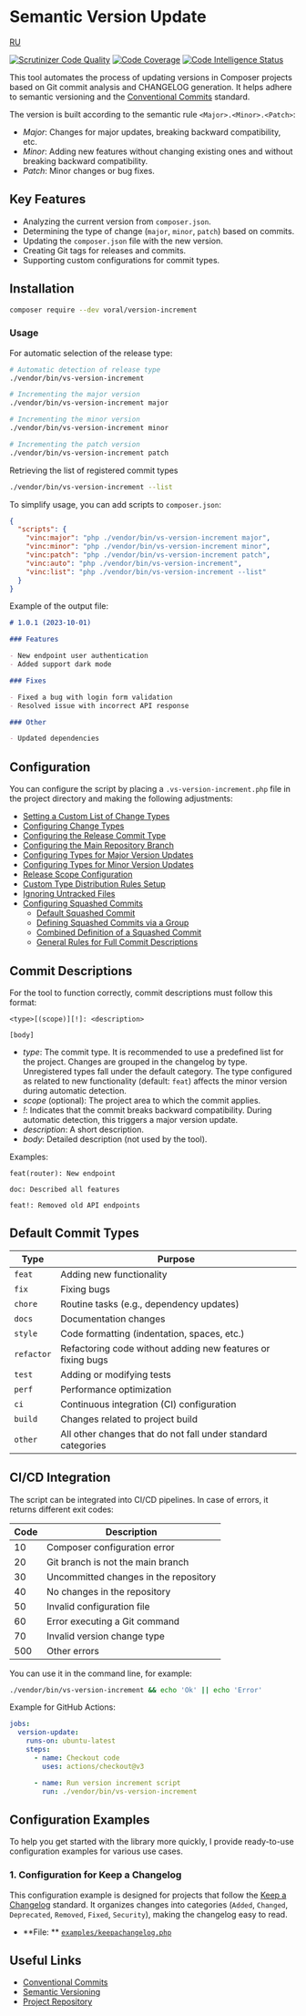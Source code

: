 # Semantic Version Update

[RU](https://github.com/Voral/vs-version-incrementor/blob/master/README.ru.md)

[![Scrutinizer Code Quality](https://scrutinizer-ci.com/g/Voral/vs-version-incrementor/badges/quality-score.png?b=master)](https://scrutinizer-ci.com/g/Voral/vs-version-incrementor/?branch=master)
[![Code Coverage](https://scrutinizer-ci.com/g/Voral/vs-version-incrementor/badges/coverage.png?b=master)](https://scrutinizer-ci.com/g/Voral/vs-version-incrementor/?branch=master)
[![Code Intelligence Status](https://scrutinizer-ci.com/g/Voral/vs-version-incrementor/badges/code-intelligence.svg?b=master)](https://scrutinizer-ci.com/code-intelligence)

This tool automates the process of updating versions in Composer projects based on Git commit analysis and CHANGELOG
generation. It helps adhere to semantic versioning and
the [Conventional Commits](https://www.conventionalcommits.org/en/v1.0.0/) standard.

The version is built according to the semantic rule `<Major>.<Minor>.<Patch>`:

- *Major*: Changes for major updates, breaking backward compatibility, etc.
- *Minor*: Adding new features without changing existing ones and without breaking backward compatibility.
- *Patch*: Minor changes or bug fixes.

## Key Features

- Analyzing the current version from `composer.json`.
- Determining the type of change (`major`, `minor`, `patch`) based on commits.
- Updating the `composer.json` file with the new version.
- Creating Git tags for releases and commits.
- Supporting custom configurations for commit types.

## Installation

```bash
composer require --dev voral/version-increment
```

### Usage

For automatic selection of the release type:

```bash
# Automatic detection of release type
./vendor/bin/vs-version-increment

# Incrementing the major version
./vendor/bin/vs-version-increment major

# Incrementing the minor version
./vendor/bin/vs-version-increment minor

# Incrementing the patch version
./vendor/bin/vs-version-increment patch
```

Retrieving the list of registered commit types

```bash
./vendor/bin/vs-version-increment --list
```

To simplify usage, you can add scripts to `composer.json`:

```json
{
  "scripts": {
    "vinc:major": "php ./vendor/bin/vs-version-increment major",
    "vinc:minor": "php ./vendor/bin/vs-version-increment minor",
    "vinc:patch": "php ./vendor/bin/vs-version-increment patch",
    "vinc:auto": "php ./vendor/bin/vs-version-increment",
    "vinc:list": "php ./vendor/bin/vs-version-increment --list"
  }
}
```

Example of the output file:

```markdown
# 1.0.1 (2023-10-01)

### Features

- New endpoint user authentication
- Added support dark mode

### Fixes

- Fixed a bug with login form validation
- Resolved issue with incorrect API response

### Other

- Updated dependencies
```

## Configuration

You can configure the script by placing a `.vs-version-increment.php` file in the project directory and making the
following adjustments:

- [Setting a Custom List of Change Types](docs/config.md#setting-a-custom-list-of-change-types)
- [Configuring Change Types](docs/config.md#configuring-change-types)
- [Configuring the Release Commit Type](docs/config.md#configuring-the-release-commit-type)
- [Configuring the Main Repository Branch](docs/config.md#configuring-the-main-repository-branch)
- [Configuring Types for Major Version Updates](docs/config.md#configuring-types-for-major-version-updates)
- [Configuring Types for Minor Version Updates](docs/config.md#configuring-types-for-minor-version-updates)
- [Release Scope Configuration](docs/config.md#release-scope-configuration)
- [Custom Type Distribution Rules Setup](docs/config.md#custom-type-distribution-rules-setup)
- [Ignoring Untracked Files](docs/config.md#ignoring-untracked-files)
- [Configuring Squashed Commits](docs/config.md#configuring-squashed-commits)
    - [Default Squashed Commit](docs/config.md#default-squashed-commit)
    - [Defining Squashed Commits via a Group](docs/config.md#defining-squashed-commits-via-a-group)
    - [Combined Definition of a Squashed Commit](docs/config.md#combined-definition-of-a-squashed-commit)
    - [General Rules for Full Commit Descriptions](docs/config.md#general-rules-for-full-commit-descriptions)

## Commit Descriptions

For the tool to function correctly, commit descriptions must follow this format:

```
<type>[(scope)][!]: <description>

[body]
```

- *type*: The commit type. It is recommended to use a predefined list for the project. Changes are grouped in the
  changelog by type. Unregistered types fall under the default category. The type configured as related to new
  functionality (default: `feat`) affects the minor version during automatic detection.
- *scope* (optional): The project area to which the commit applies.
- *!*: Indicates that the commit breaks backward compatibility. During automatic detection, this triggers a major
  version update.
- *description*: A short description.
- *body*: Detailed description (not used by the tool).

Examples:

```
feat(router): New endpoint
```

```
doc: Described all features
```

```
feat!: Removed old API endpoints
```

## Default Commit Types

| Type       | Purpose                                                      |
|------------|--------------------------------------------------------------|
| `feat`     | Adding new functionality                                     |
| `fix`      | Fixing bugs                                                  |
| `chore`    | Routine tasks (e.g., dependency updates)                     |
| `docs`     | Documentation changes                                        |
| `style`    | Code formatting (indentation, spaces, etc.)                  |
| `refactor` | Refactoring code without adding new features or fixing bugs  |
| `test`     | Adding or modifying tests                                    |
| `perf`     | Performance optimization                                     |
| `ci`       | Continuous integration (CI) configuration                    |
| `build`    | Changes related to project build                             |
| `other`    | All other changes that do not fall under standard categories |

## CI/CD Integration

The script can be integrated into CI/CD pipelines. In case of errors, it returns different exit codes:

| Code | Description                           |
|------|---------------------------------------|
| 10   | Composer configuration error          |
| 20   | Git branch is not the main branch     |
| 30   | Uncommitted changes in the repository |
| 40   | No changes in the repository          |
| 50   | Invalid configuration file            |
| 60   | Error executing a Git command         |
| 70   | Invalid version change type           |
| 500  | Other errors                          |

You can use it in the command line, for example:

```bash
./vendor/bin/vs-version-increment && echo 'Ok' || echo 'Error'
```

Example for GitHub Actions:

```yaml
jobs:
  version-update:
    runs-on: ubuntu-latest
    steps:
      - name: Checkout code
        uses: actions/checkout@v3

      - name: Run version increment script
        run: ./vendor/bin/vs-version-increment
```

## Configuration Examples

To help you get started with the library more quickly, I provide ready-to-use configuration examples for various use
cases.

### 1. Configuration for Keep a Changelog

This configuration example is designed for projects that follow the [Keep a Changelog](https://keepachangelog.com/)
standard. It organizes changes into categories (`Added`, `Changed`, `Deprecated`, `Removed`, `Fixed`, `Security`),
making the changelog easy to read.

- **File:
  ** [`examples/keepachangelog.php`](https://github.com/Voral/vs-version-incrementor/blob/master/examples/keepachangelog.php)

## Useful Links

- [Conventional Commits](https://www.conventionalcommits.org/en/v1.0.0/)
- [Semantic Versioning](https://semver.org/)
- [Project Repository](https://github.com/Voral/vs-version-incrementor)
